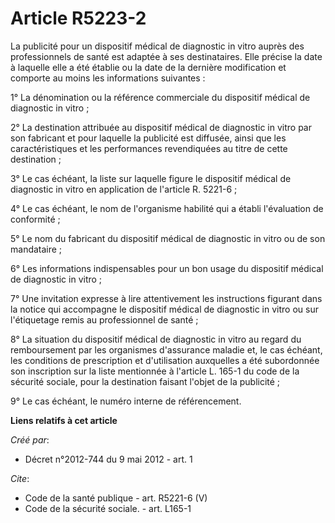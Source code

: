 # Article R5223-2

La publicité pour un dispositif médical de diagnostic in vitro auprès des professionnels de santé est adaptée à ses
destinataires. Elle précise la date à laquelle elle a été établie ou la date de la dernière modification et comporte au moins
les informations suivantes : 

1° La dénomination ou la référence commerciale du dispositif médical de diagnostic in vitro ; 

2° La destination attribuée au dispositif médical de diagnostic in vitro par son fabricant et pour laquelle la publicité est
diffusée, ainsi que les caractéristiques et les performances revendiquées au titre de cette destination ; 

3° Le cas échéant, la liste sur laquelle figure le dispositif médical de diagnostic in vitro en application de l'article R.
5221-6 ; 

4° Le cas échéant, le nom de l'organisme habilité qui a établi l'évaluation de conformité ; 

5° Le nom du fabricant du dispositif médical de diagnostic in vitro ou de son mandataire ; 

6° Les informations indispensables pour un bon usage du dispositif médical de diagnostic in vitro ; 

7° Une invitation expresse à lire attentivement les instructions figurant dans la notice qui accompagne le dispositif médical
de diagnostic in vitro ou sur l'étiquetage remis au professionnel de santé ; 

8° La situation du dispositif médical de diagnostic in vitro au regard du remboursement par les organismes d'assurance
maladie et, le cas échéant, les conditions de prescription et d'utilisation auxquelles a été subordonnée son inscription sur
la liste mentionnée à l'article L. 165-1 du code de la sécurité sociale, pour la destination faisant l'objet de la
publicité ; 

9° Le cas échéant, le numéro interne de référencement.

**Liens relatifs à cet article**

_Créé par_:

  - Décret n°2012-744 du 9 mai 2012 - art. 1

_Cite_:

  - Code de la santé publique - art. R5221-6 (V)
  - Code de la sécurité sociale. - art. L165-1
